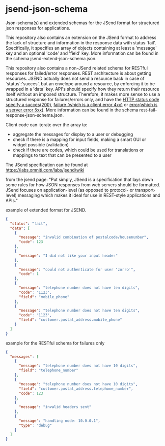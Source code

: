 # jsend-json-schema
Json-schema(s) and extended schemas for the JSend format for structured json responses for applications. 

This repository also contains an extension on the JSend format to address the lack of structure and information in the response data with status 'fail'. Specifically, it specifies an array of objects containing at least a 'message' key and an optional 'code' and 'field' key. More information can be found in the schema jsend-extend-json-schema.json. 

This repository also contains a non-JSend related schema for RESTful responses for failed/error responses. REST architecture is about getting resources. JSEND actually does not send a resource back in case of 'status':'succes', but an envelope around a resource, by enforcing it to be wrapped in a 'data' key. 
API's should specify how they return their resource itself without an imposed structure. Therefore, it makes more sense to use a structured response for failures/errors only, and have the [HTTP status code specify a succes(200)](https://en.wikipedia.org/wiki/List_of_HTTP_status_codes#2xx_Success), [failure (which is a client error 4xx)](https://en.wikipedia.org/wiki/List_of_HTTP_status_codes#4xx_Client_Error) or [error(which is a server error 5xx)](https://en.wikipedia.org/wiki/List_of_HTTP_status_codes#5xx_Server_Error). More information can be found in the schema rest-fail-response-json-schema.json. 

Client code can iterate over the array to:
- aggregate the messages for display to a user or debugging
- check if there is a mapping for input fields, making a smart GUI or widget possible (validation)
- check if there are codes, which could be used for translations or mappings to text that can be presented to a user


The JSend specification can be found at https://labs.omniti.com/labs/jsend/wiki

from the jsend page: "Put simply, JSend is a specification that lays down some rules for how JSON responses from web servers should be formatted. JSend focuses on application-level (as opposed to protocol- or transport-level) messaging which makes it ideal for use in REST-style applications and APIs."

example of extended format for JSEND.
```json
{
  "status": "fail",
  "data": [
    {
      "message": "invalid combination of postalcode/housenumber",
      "code": 123
    },
    {
      "message": "I did not like your input header"
    },
    {
      "message": "could not authenticate for user 'zorro'",
      "code": 1
    },
    {
      "message": "telephone number does not have ten digits",
      "code": "1123",
      "field": "mobile_phone"
    },
    {
      "message": "telephone number does not have ten digits",
      "code": "1123",
      "field": "customer.postal_address.mobile_phone"
    }
  ]
}
```

example for the RESTful schema for failures only
```json
{
  "messages": [
    {
      "message": "telephone number does not have 10 digits",
      "field": "telephone_number"
    },
    {
      "message": "telephone number does not have 10 digits",
      "field": "customer.postal_address.telephone_number",
      "code": 123
    },
    {
      "message": "invalid headers sent"
    },
    {
      "message": "handling node: 10.0.0.1",
      "type": "debug"
    }
  ]
}
```

